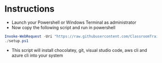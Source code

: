 # Instructions

* Launch your Powershell or Windows Terminal as administrator
* Now copy the following script and run in powershell
```ps1
Invoke-WebRequest -Uri "https://raw.githubusercontent.com/ClassroomTraining/Setups/main/Windows11/setup.ps1" -OutFile "setup.ps1"
./setup.ps1
```
* This script will install chocolatey, git, visual studio code, aws cli and azure cli into your system